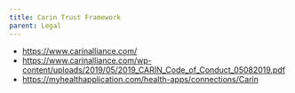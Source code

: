 ```yaml
---
title: Carin Trust Framework
parent: Legal
---
```


- <https://www.carinalliance.com/>
- <https://www.carinalliance.com/wp-content/uploads/2019/05/2019_CARIN_Code_of_Conduct_05082019.pdf>
- <https://myhealthapplication.com/health-apps/connections/Carin>
